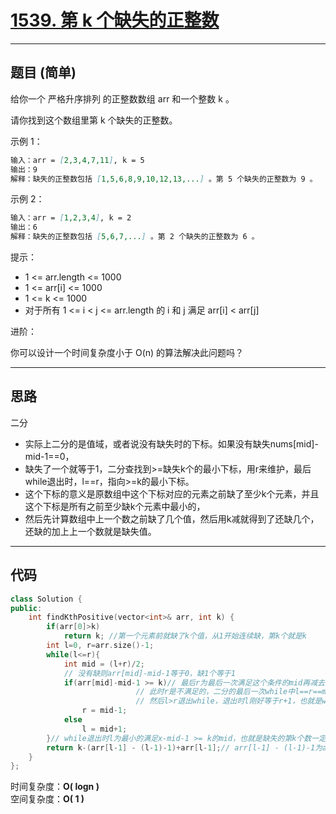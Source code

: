 # [1539. 第 k 个缺失的正整数](https://leetcode.cn/problems/kth-missing-positive-number/)

---

## 题目 (简单)

给你一个 严格升序排列 的正整数数组 arr 和一个整数 k 。  

请你找到这个数组里第 k 个缺失的正整数。  

示例 1：  

```markdown
输入：arr = [2,3,4,7,11], k = 5
输出：9
解释：缺失的正整数包括 [1,5,6,8,9,10,12,13,...] 。第 5 个缺失的正整数为 9 。
```

示例 2：  

```markdown
输入：arr = [1,2,3,4], k = 2
输出：6
解释：缺失的正整数包括 [5,6,7,...] 。第 2 个缺失的正整数为 6 。
```

提示：  

- 1 <= arr.length <= 1000
- 1 <= arr[i] <= 1000
- 1 <= k <= 1000
- 对于所有 1 <= i < j <= arr.length 的 i 和 j 满足 arr[i] < arr[j] 

进阶：  

你可以设计一个时间复杂度小于 O(n) 的算法解决此问题吗？

---

## 思路

二分

- 实际上二分的是值域，或者说没有缺失时的下标。如果没有缺失nums[mid]-mid-1==0，
- 缺失了一个就等于1，二分查找到>=缺失k个的最小下标，用r来维护，最后while退出时，l==r，指向>=k的最小下标。
- 这个下标的意义是原数组中这个下标对应的元素之前缺了至少k个元素，并且这个下标是所有之前至少缺k个元素中最小的，
- 然后先计算数组中上一个数之前缺了几个值，然后用k减就得到了还缺几个，还缺的加上上一个数就是缺失值。

---

## 代码

```C++
class Solution {
public:
    int findKthPositive(vector<int>& arr, int k) {
        if(arr[0]>k)
            return k; //第一个元素前就缺了k个值，从1开始连续缺，第k个就是k
        int l=0, r=arr.size()-1;
        while(l<=r){
            int mid = (l+r)/2;
            // 没有缺则arr[mid]-mid-1等于0，缺1个等于1
            if(arr[mid]-mid-1 >= k)// 最后r为最后一次满足这个条件的mid再减去1，也就是while退出时的r+1就是满足这个条件的最小mid，
                            // 此时r是不满足的，二分的最后一次while中l==r==mid，此时不满足这个条件，因此l会加1，
                            // 然后l>r退出while，退出时l刚好等于r+1，也就是while退出时l为最小的满足这个条件的下标（mid值）
                r = mid-1;
            else 
                l = mid+1;
        }// while退出时l为最小的满足x-mid-1 >= k的mid，也就是缺失的第k个数一定在arr[l-1]和arr[l]之间
        return k-(arr[l-1] - (l-1)-1)+arr[l-1];// arr[l-1] - (l-1)-1为arr[l-1]之前缺了几个，不够k个的加上arr[l-1]就是第k个
    }
};
```

时间复杂度：**O( logn )**  
空间复杂度：**O( 1 )**
